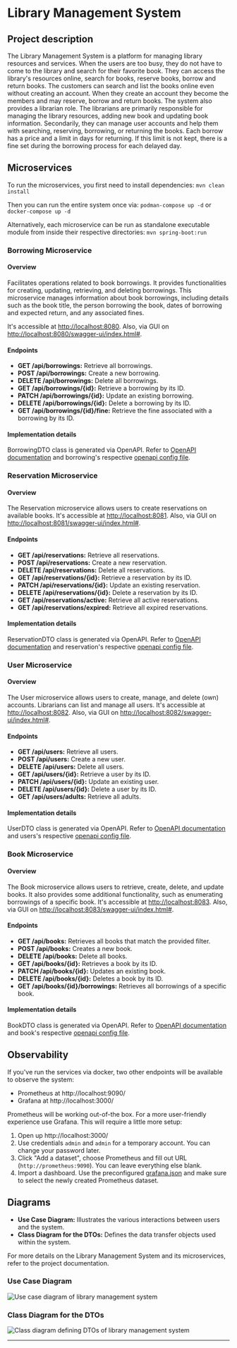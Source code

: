 # Library Management System

## Project description

The Library Management System is a platform for managing library resources and services. When the users are too busy,
they do not have to come to the library and search for their favorite book. They can access the library's resources
online, search for books, reserve books, borrow and return books. The customers can search and list the books online
even without creating an account. When they create an account they become the members and may reserve, borrow and return
books. The system also provides a librarian role. The librarians are primarily responsible for managing the library
resources, adding new book and updating book information. Secondarily, they can manage user accounts and help them with
searching, reserving, borrowing, or returning the books. Each borrow has a price and a limit in days for returning. If
this limit is not kept, there is a fine set during the borrowing process for each delayed day.

## Microservices

To run the microservices, you first need to install dependencies:
```mvn clean install```

Then you can run the entire system once via: ```podman-compose up -d``` or ```docker-compose up -d```

Alternatively, each microservice can be run as standalone executable module from inside their respective
directories: ```mvn spring-boot:run```

### Borrowing Microservice

#### Overview

Facilitates operations related to book borrowings. It provides functionalities for creating, updating, retrieving, and
deleting borrowings. This microservice manages information about book borrowings, including details such as the book
title,
the person borrowing the book, dates of borrowing and expected return, and any associated fines.

It's accessible at [http://localhost:8080](http://localhost:8080). Also, via GUI
on [http://localhost:8080/swagger-ui/index.html#](http://localhost:8080/swagger-ui/index.html#).

#### Endpoints

- **GET /api/borrowings:** Retrieve all borrowings.
- **POST /api/borrowings:** Create a new borrowing.
- **DELETE /api/borrowings:** Delete all borrowings.
- **GET /api/borrowings/{id}:** Retrieve a borrowing by its ID.
- **PATCH /api/borrowings/{id}:** Update an existing borrowing.
- **DELETE /api/borrowings/{id}:** Delete a borrowing by its ID.
- **GET /api/borrowings/{id}/fine:** Retrieve the fine associated with a borrowing by its ID.

#### Implementation details

BorrowingDTO class is generated via OpenAPI. Refer to [OpenAPI documentation](https://swagger.io/specification/) and
borrowing's respective [openapi config file](./borrowing/src/main/resources/openapi.yaml).

### Reservation Microservice

#### Overview

The Reservation microservice allows users to create reservations on available books. It's accessible
at [http://localhost:8081](http://localhost:8081). Also, via GUI
on [http://localhost:8081/swagger-ui/index.html#](http://localhost:8081/swagger-ui/index.html#).

#### Endpoints

- **GET /api/reservations:** Retrieve all reservations.
- **POST /api/reservations:** Create a new reservation.
- **DELETE /api/reservations:** Delete all reservations.
- **GET /api/reservations/{id}:** Retrieve a reservation by its ID.
- **PATCH /api/reservations/{id}:** Update an existing reservation.
- **DELETE /api/reservations/{id}:** Delete a reservation by its ID.
- **GET /api/reservations/active:** Retrieve all active reservations.
- **GET /api/reservations/expired:** Retrieve all expired reservations.

#### Implementation details

ReservationDTO class is generated via OpenAPI. Refer to [OpenAPI documentation](https://swagger.io/specification/) and
reservation's respective [openapi config file](./reservation/src/main/resources/openapi.yaml).

### User Microservice

#### Overview

The User microservice allows users to create, manage, and delete (own) accounts. Librarians can list and manage all
users. It's accessible at [http://localhost:8082](http://localhost:8082). Also, via GUI
on [http://localhost:8082/swagger-ui/index.html#](http://localhost:8082/swagger-ui/index.html#).

#### Endpoints

- **GET /api/users:** Retrieve all users.
- **POST /api/users:** Create a new user.
- **DELETE /api/users:** Delete all users.
- **GET /api/users/{id}:** Retrieve a user by its ID.
- **PATCH /api/users/{id}:** Update an existing user.
- **DELETE /api/users/{id}:** Delete a user by its ID.
- **GET /api/users/adults:** Retrieve all adults.

#### Implementation details

UserDTO class is generated via OpenAPI. Refer to [OpenAPI documentation](https://swagger.io/specification/) and users's
respective [openapi config file](./user/src/main/resources/openapi.yaml).

### Book Microservice

#### Overview

The Book microservice allows users to retrieve, create, delete, and update books. It also provides some additional
functionality, such as enumerating borrowings of a specific book. It's accessible
at [http://localhost:8083](http://localhost:8083). Also, via GUI
on [http://localhost:8083/swagger-ui/index.html#](http://localhost:8083/swagger-ui/index.html#).

#### Endpoints

- **GET /api/books:** Retrieves all books that match the provided filter.
- **POST /api/books:** Creates a new book.
- **DELETE /api/books:** Delete all books.
- **GET /api/books/{id}:** Retrieves a book by its ID.
- **PATCH /api/books/{id}:** Updates an existing book.
- **DELETE /api/books/{id}:** Deletes a book by its ID.
- **GET /api/books/{id}/borrowings:** Retrieves all borrowings of a specific book.

#### Implementation details

BookDTO class is generated via OpenAPI. Refer to [OpenAPI documentation](https://swagger.io/specification/) and
book's respective [openapi config file](./book/src/main/resources/openapi.yaml).

## Observability

If you've run the services via docker, two other endpoints will be available to observe the system:

- Prometheus at http://localhost:9090/
- Grafana at http://localhost:3000/

Prometheus will be working out-of-the box. For a more user-friendly experience use Grafana. This will require a little
more setup:

1) Open up http://localhost:3000/
2) Use credentials `admin` and `admin` for a temporary account. You can change your password later.
3) Click "Add a dataset", choose Prometheus and fill out URL (`http://prometheus:9090`). You can leave everything else
   blank.
4) Import a dashboard. Use the preconfigured [grafana.json](./grafana.json) and make sure to select the newly created
   Prometheus dataset.

## Diagrams

- **Use Case Diagram:** Illustrates the various interactions between users and the system.
- **Class Diagram for the DTOs:** Defines the data transfer objects used within the system.

For more details on the Library Management System and its microservices, refer to the project documentation.

### Use Case Diagram

![](./puml/useCaseDiagram.png "Use case diagram of library management system")

### Class Diagram for the DTOs

![](./puml/classDiagram.png "Class diagram defining DTOs of library management system")
****
